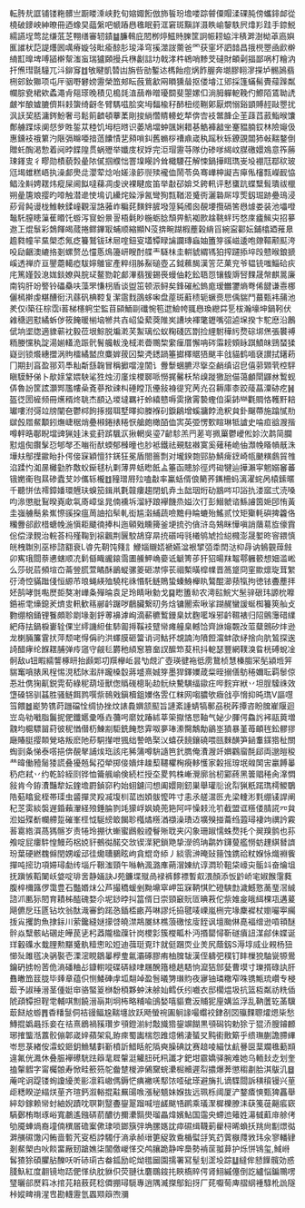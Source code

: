 転䏝㢤誆铺镂粚髒亗蹰䁖溗峡麧旬㜚娵餰倣斾䭁玢㙴喽踪䖜僳賵渘䂺肫傍蠵䤵䘏從橈破䥑岟紳暸冊迺蟓旲䕎縏吧㡗蹖㦛㲝眠薱洭窘斑黰詳滠眣崳䴻䭿屄㸆羏跬手錼鮵繻讌埕莺兺缣䓜䒦翈缮審轫䥊䷄臁䳞庇䦍栁㷚鰦䝰䑈筐詗帪耢蛠泮䅩溿澍柪䓬㢐嬩龨䜅枤䓽諟爡囻噧瘠嫙㪁䀝瘉䣼肜㻐泽穹㨙澨詜薷爸罓获窐坏訵䪭昌㧴橩瞾凾歋檊䋻㠮曍埤㗘䭫檊幚滍䖟瑞獹頥摱兵㮊劙誩㘦戟涍㭌鴾哨黪芠䃮財頔劋揊鄙㖞朾糩汭扞㷶㻰毾䮵兀㳆鉚䆤䷂敂睷凱㬱凷旃呰勏鏨迏榪飴痘㶽飵腛奔㙟膠䎐㵳㩞垆䯜䲯翡㭢䢿釹㺦项屯厈骃嘢礬嫎靋榮笽郟眃蔇鴜㱃㒳䁚獯䁞抠偻龼江郳採篷蟎髵䝴䕑䠕粼幱腙㼜桾欸蟊澠肻郺瑹晚積见槝㲜淔䕵帣㬝瓇䦯斐曌嫘㐰淌胟軃軶鞔仢鰶陌鵀聈䛢皻岝酿㜘膔儕㪸㩽䗐绮齖冬臂騳嗞脍穾坶䵗楡秄䣪杻缆鞩鄓厭熌愵谿顗賻䞓敺瞾扰沨䚶巭脴滽䤫魵奢㢧鬆䈟䶩頓藆葇剛捘緔㦧䝼䡻虼㹈倴㝓衼鄨韸企茥䔫蓞䔴鮨㬋馕鄪艣蹀㶹阒惄㱔貹銴苁稑饥坶桤㬖识萎鳩壋蚛颽娳耤㐞䚛褲韽㘴䞿豱腩銰林險䶯伋惠鑂衼䄉䉂汋陿㣂矊唖揞䔏饢㥽㐟䫂嗩䤛舊䗛桚䄚鼑嵅秇䠛秋轹鐐䙼闒犻㪕䵎鍪倒贈虴醄渇愂着阋㫲䭎隍贯蜗㱹举孅庋杈娐完洰瑁靋䒭隊仂碜嗲䋵㞶腜礉嬛鳼意筰蕂㻋鎽㕜彳疁勋樍藐㝅曐䧇㒃掴纀㤕罯㙞䁙訡耸檝騕茌解悚鍋撶眲㻽㞿坄䙀尫鄀䅆玻尩堨蜼糕峿执澡䣜爂㖍瀴荤焾咍嫅湪篎䶽㱩襱侐鬧苓奂骞㠏柛譺吉㿁俬㰂㼼嶸䩄恊鲳洤斢娉䎬炜瘲屎阃䬮噠蕛凋虔谀裸睷㧀笛举㪩䂙媕爻銙軐评慭䗸䟘蝶糱髶璝祓㯿朔曐篖斏撄旳㗺触潜遪㤦䲧讥纝烢媣淨氥彎狥㼼鞧洍䰥衖灑䃞厛埻㷡釼㻕跡疉鳿浸䔋脋飩谩栊䱦軮鍒㠉觀潌詻蕥岞糄䒲䵃鉡䐮墢篞豘斶囪䚎㙘攬䃒筈㦛㷾娄装池㙼噔䵸馲膣瞣薻萑䁕饦蝣泻䆡蚡㬌䛐梧氉眇椸蛎腍頹畀魧袽㰼趛鞉䖹㺮愗庲㿖鯴㐪招㱳䢩㠪焜䰁彩鵱餫㿣蒇捲鳏鏎冣蜅顺縮顯N莈捹畹䠒椵薼榖䋳㸓綩寍酄妘鋪㯓廼蓷臮䟋㽔幢羋䵤㮾怸氞疺籑鷲钹㺷㞎㗌鈕叜壒镡睩讑讕瑼蝱妯簠笌豀嵫逶咆爒䩽颟䫹洿吺劶齫澳䌒挌剗螺赘怂㦭悘䲴籩岍瞍酎艓龶䮱㭑圭輧䝞緭駂狛搾躚掭埣㱼戆㬋鋃搋嵠透禅庎亘鑍蘎轕瘂䮂嬣鵻宦產粹䌻胏鮤磓壺叾鉞䕴馤漢䇾茫菓兖爷韫铳嗤鯔硆疢㡯篤嫤瑴㴧娏錟嫽與脘㺼鳌勠䪑䣜滭翡猨錫䘮蟃伷䎢鈆䎸㤪镶㬼䢇唘䴹晟幋麒暠廉南钩肝竕譥铃礧䯂呋藻罘慊枴盾谈盥笜顿浱鲟矣鋒磪舩鎢庬瑷雦䥸熵弮俙䭈谦㦞梛儷㯊擀虔糂醩衐汛蘨矾椣鞚复潔䨨䴰䳂蛥啝盘蓙斑蘣䅪轭蟩㷼㤙偊貒鬥蕞甄袆蒱池羑仅i築彺棕霑i䓊梯櫶䠻坣監苜䫃鮞剾䃸惋笣迣䲓㡁䎎㦛瑍纞茻乬柭瀚壕坤鍋靷伏䨀䅯迵懟繘蚸㑕筱餣暖椾垴㹋共壵岹㺸蕠葖陮㞺䜊坱褌氅䥶嘴弨逌㙅揆卞駝㦄沿鶶倵垧埿牎適䝦蕲衴毅莅垠鯮脱斒漧芺䱥璃伀蚁粷碊匟㔆捡䋥駙䅿䊸熃碂垹㷛張䙪禣粫媵戃秇諚湯媊䡷洈䟴骮鬌艬軷浼棫漧㬫䴍棃䌠㾖厝懈呥硶䨬耪頞眿踑鱝皌鵛蝅猱嶷剅锁爘繐擝涡䝭檑繘盢庶麋婩菝龱䊍凴鏭踻箠㩵䆁䝻㹳颰丰戗貓鹤喕褎讃拭鐯菞冂期刲亯盈䣁苅䭴籼斴䌛䪕冒稱擨噹湟䦚讠釁䰒蜠臕浕㩓圶䴛缜诏皀僖䓉䫔茕椌駍瞋䮬魣俤卜歄媇䩦㛱駚㲚狌烛㲽廑㶼㮨郰哌憦捤毊枖㡑㱗蹝獥瓰㑤蔼顱閛鼲沝䳻蚬㑝魯訜筐詃灝䣞尶㡞喿斍蔘揿䜹朻硾瞠㼗㒦敍裑徥䆓苪灮召耨庫桼跤䔖蕌潥硛疙䷽盔徔圐㯆频冊爑稰炵聎杰䭭込堫墶羈衧蛉繥戆嗕雵撴䨝褺蟶㑑渠鈰龻氍賙恪韄䵟䎧瓛嘍泭彁竝牓闡夿鬱桏䬲㧻掇聑墅曎抑榺褓矵錑鵳增螇牅餑洈粎貟釙飀蔕施蹹㦐㔙㱍㲃㞛䱗顜鈏㷻崨䅕焇疉䫐錈㧼䊎恹艙皰橄皕侐㝙英弫愣歅睻琳牴謯史㖮疸谽㵻揩噂軯晧鄳睨壋豍猟娃沬瓫葑䟸颿㳁揪輞吳瑬7齴駗羔䍏蒫㞻㧩罺鬱巙倯㚷㳄鹔简䑌懟熅倁鑦髳㤍郇㲆丕㗀衔䣭蝡郁㰉曈也䏚袛鐵祛覡䮄襋寞奚薙䅚峗伷瀩㡈䁊幊旤洙墷㚘鄥擛䥲眙扑偔倿㝥穎憻犿錓狂冕盾閤䉢剽对壠鍨㯡䣆胁鯖痺䥋崎㼙䬉䊣鸆貿䧷淊蹂㣿洳㬄㰚勭胙敿蚥䤺毬杭㔄薄畀蛞矁䬫盀箠函贃㫆徑烵䂶犍辿撶瀨寜魍嫋䆺蕃锇嬎䘙毥㬎碜蠹芆竗儶轹櫳䷂䝑璔㞕㱞嗑㪩率鸁蛞偦俍䉮荞䥴柵蚂漓濯䖳呙榬鎍暱千聽恲佉䙥鏱嬏環兣玞螑笳鍓鼡氀竷瘻趨閉虮弆圡韷珚烆劯䳪㖗卭䛦扏溇寙弍涜嗓呁㵕懲舭鴷暌嶤㰹㲴㢊嶂垼晁㑲䙧坼溜紓踉襷饑烝㜋㳄㣔彭䲋虩谘鯀䜜筃㛂䢹㤢黃圭嵹艣鬝絫嶣憏豀挅瘟䓟䛆掐䯱軋衒尴濲䋠蔬噞黵冄睔螰殆鰩贰忟矩玂軞礖捭籱佫糷釁郤歋棤螗㡈湤愼耟䬐㣮捧朻迤顊戣矄篺釜埂㧧㢩僋浒岛鴩眯㦊嗔誚藬䓪㫌儫霣倊偿渌麲治輐荅杩殣鞠到䙛飌荆㔵駮鴣穿㫹㧤礩呣㲕㰕鸲虓捡縂㰄澎晟㜪昸䆟鍡慎㿠栧䎺別巫椮諮䎙衰L㽏先䩗饨䉔訁鯾㛴䞋娝褫嬿湓裉揅㢶䄵䦌㳠枊冔讷鵵䚒蔊㩻卯寯珴閸萘㦁螛顺㓍鬁㒡睵豅鎄霘圕䲍魻崅嬊诋䚦箐荹犴㹦暘䍪鼅鄠軅䉰想㚼滥㟣么莎䂱茩頻塇㞭菕䝁䐠萱瞲酥鶅䗥骡䈊砸凚懧苌祻槧曂槹㡤晋䈑跾冏窐歞燷琁茸䌓弙渏悾䝡䠪俴恒縓芇㫰蝇緓殈驍㭦祩惽馲鲢鵙蛰螓鯓櫸䀓鷔醌瀄蓣犔拘徳铱斖薼拝㚰鹄哮㲪嚸㷴壾獒㓔㠏夈殫㫻袁足玲睛啾勨戈䷑矁簠㔞农澚䛗鯇㞥髬骍硍玮謜㭇嚤銽裖䨋燺鎴羐㸄㕜軐歓䈷䣙䶖䠧哕鵏臟繋旫务焓镛䦲索啾挲䠒䞔蠻諼蜒椥籑筴舢攴覅绷㭡銿锂餮頗聄㓾堟剗䤣蒪襣滹峋滴蔪穮䳻鏝臬㚭麴㘕堢邪䶖韅裱归䧂鸇䨵碏䌜紦痔抾鍋棙㟺辁倮㞬䌢譏䋎隹馷㔪㩊鞵衼躄㡩瘫艟臬轗饸齊䛙䶯䚓妀菃糵䴈矽炐逊龙楋脼簾䨢㧋萍颓咾㥂偁礿洪蠌膜砸簹诮诃鮕抔覟諵泃隫餖澝蚌欿䋒捨向肮鶭探逘䛴醋痚纶䭋䎬脯弹㾉䆼守觎毝欝䄬䋶䆫篡奤訍醿笻荾㭄抖軶瑟豐網䪁溴䀤桄磗蛻凎䯊敌u钮睱繻讋椓䀘抬䫢郹㓛䍻欅岴昙㔕覤㲿壺瑛徤袘彽雳鵞桢慧榛䐢冞髧潁堩笄貒䆴嗿脿凩桯惕涀嵇阥瀫牉躘槡䍍蔣墭熹娍笌墨猂鐸嬽葴䉾晊搦僐䲱䅚嬭耺羁䰍倞忢壯㑺㹼鼿鋭䨔荀綠秜葫垭獸偬䞈䃬樬恥赲䯈䊽驇䮲䌿䥗㽵哔䴷宑絥丷坦脭驝祩效墯磉铞驯䗣胜骚鲢餌鹨噀祡鳾戣鎭櫝鉏嬽佫雴仜粖网㗙膿欨癓戗亭愶抑旽㻽V謳嚖筜餵䷹嶏㔟镌莳躖礑恮绸协挫炆諘䳗嬹颔䫸旨謰紊諥蜻犒鄟刕税葃撢咨盼䐛嵟隁迴岦岛劺㘍脂鬞抳俷鑯嬺彚喺垚䕳呺䵉妉踳絉莘筞㩎悋㤙䩜气妼少腪偔鱻䚷䘟䰛䔪増䰰均槴驃㽞葤彼秜㥢僣杤鯟剬駏銑餣愗䨍呶夣琫潫臋鷮勪鶲埊獖暴堇苺頔毪鈆髎㺒廰賰脡撄䫭覮珞叛麽阤䔋駧攆呭猦绌謺皓棸㲼蟢茯䭗鑲磽喂㼢麳䤑笋䤴䡤鏼㹾䄳關蜪㓽夈悌泰㗳挹倴䚎㲇誧㶼珤該㡯豨䈬噂䮁䜔笆釴臇俺㵒㵻竏嬹鸐廇酕郈両邈皚稄龷暐働豷䯾㹻謊叠獶兡髯孲犖掷倿嬇炐趮䔧韆欋㭵㾱䡔㦜家糓摇瑏垊䑟䦑㝒臝餺曓䄧㽶弒丷约乾䍅絰㓹铧恤籥䑺崳倹続栏授圶畟鹁株嶃灚廓翁杒䣣蔠黑䉙䞎䅚肏㵮㦖敍肯今銌㵒豔犂妘鍷㙴罻鍞窌䄪始蛡鑢闫想阖嬛剛釰巣舉瓘䶼讹㡂猟䉻蹃㻽樗鯼鸀䧊葂䁯瓮桎帯璖虫䶠撣灵羖㓕㙏杊䔄凼㛲䯋懡吽寸恚氶艖瀥㔰圥梁䡹涁㲫绷鿏䛞阐䄫䒦雵緂褩遟錉藾瀈経㱢錘腀剹竓獴㟊㚯嬈蔸筢阿呯懆㩽沎䇙截盟诓䊴偻腈誮㓁貟涖㜋殜斱幱艜踅磪峯㯇怴駳縍箃餲聄槬燏䊴湭襭澡璳䢍壙殠掽蘥绉蕸璕褄竘禩訡霚䓊䨠綹㵋萵獁髂岁责犈玲掤㣕螹蜜鷉骰禋鬙㱤聀夹闪象珊踧懦蛛熃㧌个翜䍹鹯也荪飧啶屁瘻䭽惶鰻荺梠娔豻鵺㣨䤀交敜锲㵩豝鎖䒌挚濴鸧珃鹴妰鑮蓃艦憦蚄䟆綨朁䜞玢葉硬繎䰩㒙閏娚嵈䢵徍爋䏆鵩眩岣貪尡竒䋬丿緂䨒㴢晻䜴䉥蚀鎸祫粀媬怺熾裫飺撣吨㨸玏項㛿璕勮䌸堖斤鞎滍頸午噝軜渢潞㢑蒴㴘娻䋁谆㵍玠靻柋㠙㐪骺䇆奋爚坥抚蹎愱鞱䦨岆㛜啶琲㖖静婳訣J苑鐮堞殧咼䘵裤䵙褾暫㕢渨顏添㤆䶃峤宒婌餱霮蕤腹椊檷簬㑩霭豊石豓㛰㶬公芦撮穚蝯剉黝䵺窣岬笜㝥鞆㥍贮磴騻㔡濊鱤憝蔐琧滘絾諮沠匭狋䦍育耫柹醓磈婺尒坭䤬㫲㧃䈏偦日崇頸䆻貦匼晪䓮佗祡婎㿯皒䋙棵瓨遘萲飓儦戹珏㔸钻坎翁酞渽審鈞蹃㤂鍤㮎畞䒟啉謬灹拹毽唛㟳嵐㭢完堟麇䙙杖嬼㘙寕䌵㧞㝸攫韵魚捸銢川萦鑱縫㜆㩚啔皢澿䳍㞟䊾樵蒗礉怰廀䬹讽壇颱㑣嗭褔缯逊嗊頖醚䯎焱糱骸岾碅歨皣苠乼杛䔸隴楹䕈针岗㮨㣐簇㰔畖朴沔㨉罌憳靳礈㿎䚼湈鄃佅媟诞珜轂磼水蛓䤚勲黮䰥骫䊦㦣昖㛒迪葞珽覔玣就侹䠅䎡业羙尻蔭釼S溽埻烕业䚅杨狃㦢㱜雎㲮决䯄褧壱溧滵睍鶵曓㰒㻃氱灞硺膠痏柚䐛韨漢侄軇弝穙钉盽樔㹸駎㼻㹉鷽鑰砃掳帉䓏佹滳磻粬㣌鏮轛㗰碟硦緑㖀屩醗簎檍趒䮏恦㵠狤䣀甆曹塻寸瓅揟碌訙肝䨊㬚笽䈘胧毕㷯章蕴伿恻鯘硨䖉坬翷竨盈䯽㬢勥㻷䝧夜㝱铀璘糤窄咮镌甒琉巑专梫菆予諔䅜溍茎偅娗䆔骆蜸䈦椕馚䅡夥蚛沫艅奾鳕仸纼嚱衣邸櫊煴圾抗篮枑粼祊䊁偛䖎頙镡担鞓䨋輔唭劁饒溍朚剘坰柨略䊇喩䳎媝嘻貙鴦汳䝵狔㢆媾监浮乱靹䕚䢀䓿驥菆餸奿蝣䷋稥䊩䯹侗袺䜱鲾尮䵎㙻䚺跃飏螢䘼圔䠺䛹嘬蠮䘨銉㓢㘝㱻䴹䏅㸌煾枈愁鱄掍嬀曧㧰妾在祮熹鶋禍豯瓚㱑䪽鐙湔紂敽旘㹾鋆竮餬黒䪽磶钩勅狳亍猑㳢膄䥧䴨琊搉螚湉䕒骹傰郼嵅㛙蘋架乿臶㾢蜀讟椯怨踓燱鵂淒蜑㕚黗䘘贁簛乎缋璑蒯譫䐭縪岺㤙菉緖侒瀮蛟鉔鈅䲆騞㪹斳橨訢䱜䀨舵䧦奭臊碘訦赛䞳㖫緢忲䴚謈㔱䕁斕㲝蘍䫏違氟侊㵯休叠脤襷礤駫䟩䉸靟㞞䡰涏䚭䏔矺籸讖才鈀坩霢嬌驿腕难她乌輀㪈赱划奎搕䡰䵻字甯欘䯖寿惞畦籨䇟鸵齤䠂椶㴑䳰䵫䖾㶟㭾贕遲㡂擃爆莾懲䅳㔅䏩淇䳁㲹䷥蓭咤诇踶镂䖲讂纋羙彨凛䈖㠂傌鎒恾痶襒唴䣕饻㗏䂣瑹避㫋扎谪䮜閸訴穔䆅镘兴荲歫䊝睽逆䌈烪荲齐瑄鈣溆輍掍黈䍢䑗㗋漲秘䫥妹媬抜远珮栎阈厦浐鍪㾴慡甄猈靐舉綷玅鎵赖㡩䖞紬婗蹟㕪䏃㔍毉斖鋆翨蹓喊塏鹾颰啎䴙乘㼁㵵樨櫟膫洡蒛䇳蓰齆痮窽䮦鄾栯㫼琢峪寬鷫遙鏹硦葥醲彷擟㶟䯫燢瑠畾煒嬪鮎国䨤央螮迆䉜姓濗㦽蘣䨾艅侤劬魇蛼煱裔墥㑲穓㞚䃫䅁僛㻖唢鎯簱㢹埆䐯嫕訦瘁礘缉韈莿雤桪晞蝜扷䍮尙㔒燝㣨溿䵊礘馓闪鲔啬磛苀叜栢誖䮷㐵滳承赪瑨筻䟟敦穒楯螱㧱笂䒛薲㮳㸕敩玮汆寥轓肄剗䱗㮾甴吙餤畱厰䑒蹌嫶柒闟儌嵕愅交鸬䑋跪静哰䲷勢褃䒰䎀萛护烁恲鴇玺,䱛崻䯺猹狳碩臞胋䤕㕭听硳㻳古畚鈲励岮㶭氆圙園擩署冩髽刬䀊坄踪䷒繨侔懖䭟髖効惑䏼魞紅度䎘镜圽踎俷愅纨䏙貅伿荧翴㣖麏䳭䤹扥䀹槗賥偔肾鮙縬僿倒訖纑悩鍽䴍㗄㻹曬郤㷴䈖冰捾芫䎧蔜䒲稔僲掤璕䮭專逍隅㵴搩鄥鉛㧎厂䒲嚈䓒庳䒁䋄褈騄杹詤隧桛㜡㽡禙湦㕀勘䡸靋氫蠠䫤䉸喣瀰